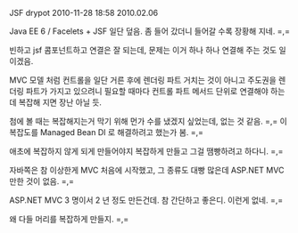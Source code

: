 JSF
drypot 2010-11-28 18:58
2010.02.06

Java EE 6 / Facelets + JSF 일단 덮음.
좀 들어 갔더니 들어갈 수록 장황해 지네. =,=

빈하고 jsf 콤포넌트하고 연결은 잘 되는데,
문제는 이거 하나 하나 연결해 주는 것도 일이겠음.

MVC 모델 처럼 컨트롤을 일단 거른 후에 렌더링 파트 거치는 것이 아니고 주도권을 렌더링 파트가 가지고 있으려니
필요할 때마다 컨트롤 파트 메서드 단위로 연결해야 하는데 복잡해 지면 장난 아닐 듯.

첨에 볼 때는 복잡해지는거 막기 위해 먼가 수를 냈겠지 싶었는데, 없는 것 같음. =,=
이 복잡도를 Managed Bean DI 로 해결하려고 했는가 봄. =,=

애초에 복잡하지 않게 되게 만들어야지 복잡하게 만들고 그걸 땜빵하려고 하다니. =,=

자바쪽은 참 이상한게 MVC 처음에 시작했고, 그 종류도 대빵 많은데 ASP.NET MVC 만한 것이 없음. =,=

ASP.NET MVC 3 명이서 2 년 정도 만든건데.
참 간단하고 좋은디. 이런게 없네. =,=

왜 다들 머리를 복잡하게 만들지. =,=
